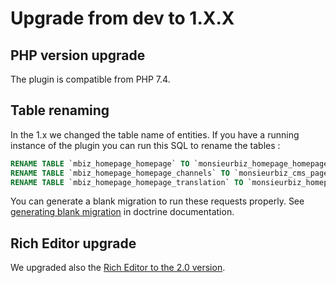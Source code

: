 # Upgrade from dev to 1.X.X

## PHP version upgrade

The plugin is compatible from PHP 7.4.

## Table renaming

In the 1.x we changed the table name of entities.
If you have a running instance of the plugin you can run this SQL to rename the tables : 

```sql
RENAME TABLE `mbiz_homepage_homepage` TO `monsieurbiz_homepage_homepage`;
RENAME TABLE `mbiz_homepage_homepage_channels` TO `monsieurbiz_cms_page_translation`;
RENAME TABLE `mbiz_homepage_homepage_translation` TO `monsieurbiz_homepage_homepage_translation`;
```

You can generate a blank migration to run these requests properly. See [generating blank migration](https://www.doctrine-project.org/projects/doctrine-migrations/en/3.0/reference/generating-migrations.html#generating-blank-migrations) in doctrine documentation.
     
     
## Rich Editor upgrade

We upgraded also the [Rich Editor to the 2.0 version]((https://github.com/monsieurbiz/SyliusRichEditorPlugin/blob/master/UPGRADE-2.0.md)).  
